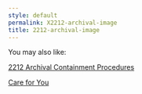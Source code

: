 ```yaml
---
style: default
permalink: X2212-archival-image
title: 2212-archival-image
---
```

You may also like:

[2212 Archival Containment Procedures](http://scp-wiki.net/2212-archival-containment-procedures)

[Care for You](http://scp-wiki.net/care-for-you)
